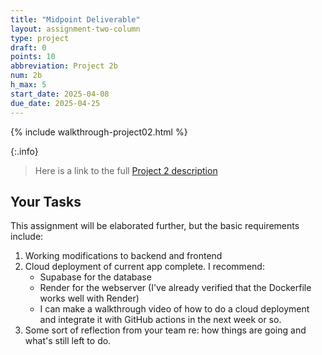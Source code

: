 ```yaml
---
title: "Midpoint Deliverable"
layout: assignment-two-column
type: project
draft: 0
points: 10
abbreviation: Project 2b
num: 2b
h_max: 5
start_date: 2025-04-08
due_date: 2025-04-25
---
```


{% include walkthrough-project02.html %}


{:.info}
> Here is a link to the full [Project 2 description](project02)

## Your Tasks
This assignment will be elaborated further, but the basic requirements include:
1. Working modifications to backend and frontend
1. Cloud deployment of current app complete. I recommend:
    * Supabase for the database
    * Render for the webserver (I've already verified that the Dockerfile works well with Render)
    * I can make a walkthrough video of how to do a cloud deployment and integrate it with GitHub actions in the next week or so.
1. Some sort of reflection from your team re: how things are going and what's still left to do.